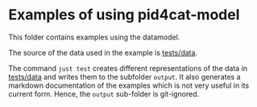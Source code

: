 # Examples of using pid4cat-model

This folder contains examples using the datamodel.

The source of the data used in the example is [tests/data](../tests/data/).

The command `just test` creates different representations of the data in [tests/data](../tests/data/) and writes them to the subfolder `output`.
It also generates a markdown documentation of the examples which is not very useful in its current form.
Hence, the `output` sub-folder is git-ignored.
